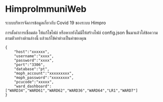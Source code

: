 # HimproImmuniWeb
ระบบบริหารจัดการข้อมูลเกี่ยวกับ Covid 19 ของระบบ Himpro

การตั้งค่าการเชื่อมต่อ ให้แก้ไขไฟล์ หรือหากยังไม่มีให้สร้างไฟล์ config.json ขึ้้นมาแล้วใส่ข้อความตามตัวอย่างด้านล่างนี้ แล้วแก้ไข้ค่าต่างเป็นค่าของคุณ
```
{
	"host":"xxxxxx",
	"username":"xxxx",
	"password":"xxxx",
	"port":"3306",
	"database":"pt",
	"moph_account":"xxxxxxxxx",
	"moph_password":"xxxxxxxx",
	"pcucode":"xxxxx",
	"ward_dashboard":["WARD34","WARD61","WARD62","WARD36","WARD64","LR1","WARD7"]
}
```
